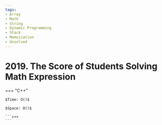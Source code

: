```yaml
---
tags:
- Array
- Math
- String
- Dynamic Programming
- Stack
- Memoization
- Unsolved
---
```



# 2019. The Score of Students Solving Math Expression

=== "C++"

    $Time: O()$

    $Space: O()$

    ```c++
    ```